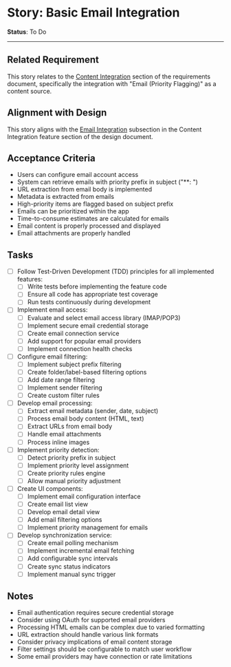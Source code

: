 # Story: Basic Email Integration

**Status**: To Do

---

## Related Requirement
This story relates to the [Content Integration](../requirements.md#1-content-integration) section of the requirements document, specifically the integration with "Email (Priority Flagging)" as a content source.

## Alignment with Design
This story aligns with the [Email Integration](../design.md#email-integration) subsection in the Content Integration feature section of the design document.

## Acceptance Criteria
- Users can configure email account access
- System can retrieve emails with priority prefix in subject ("**: ")
- URL extraction from email body is implemented
- Metadata is extracted from emails
- High-priority items are flagged based on subject prefix
- Emails can be prioritized within the app
- Time-to-consume estimates are calculated for emails
- Email content is properly processed and displayed
- Email attachments are properly handled

## Tasks
- [ ] Follow Test-Driven Development (TDD) principles for all implemented features:
  - [ ] Write tests before implementing the feature code
  - [ ] Ensure all code has appropriate test coverage
  - [ ] Run tests continuously during development
- [ ] Implement email access:
  - [ ] Evaluate and select email access library (IMAP/POP3)
  - [ ] Implement secure email credential storage
  - [ ] Create email connection service
  - [ ] Add support for popular email providers
  - [ ] Implement connection health checks
- [ ] Configure email filtering:
  - [ ] Implement subject prefix filtering
  - [ ] Create folder/label-based filtering options
  - [ ] Add date range filtering
  - [ ] Implement sender filtering
  - [ ] Create custom filter rules
- [ ] Develop email processing:
  - [ ] Extract email metadata (sender, date, subject)
  - [ ] Process email body content (HTML, text)
  - [ ] Extract URLs from email body
  - [ ] Handle email attachments
  - [ ] Process inline images
- [ ] Implement priority detection:
  - [ ] Detect priority prefix in subject
  - [ ] Implement priority level assignment
  - [ ] Create priority rules engine
  - [ ] Allow manual priority adjustment
- [ ] Create UI components:
  - [ ] Implement email configuration interface
  - [ ] Create email list view
  - [ ] Develop email detail view
  - [ ] Add email filtering options
  - [ ] Implement priority management for emails
- [ ] Develop synchronization service:
  - [ ] Create email polling mechanism
  - [ ] Implement incremental email fetching
  - [ ] Add configurable sync intervals
  - [ ] Create sync status indicators
  - [ ] Implement manual sync trigger

## Notes
- Email authentication requires secure credential storage
- Consider using OAuth for supported email providers
- Processing HTML emails can be complex due to varied formatting
- URL extraction should handle various link formats
- Consider privacy implications of email content storage
- Filter settings should be configurable to match user workflow
- Some email providers may have connection or rate limitations 
